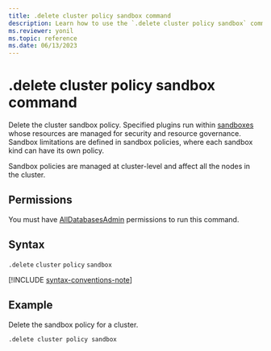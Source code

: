 ```yaml
---
title: .delete cluster policy sandbox command
description: Learn how to use the `.delete cluster policy sandbox` command to delete the cluster sandbox policy.
ms.reviewer: yonil
ms.topic: reference
ms.date: 06/13/2023
---
```

# .delete cluster policy sandbox command

Delete the cluster sandbox policy. Specified plugins run within [sandboxes](../concepts/sandboxes.md) whose resources are managed for security and resource governance. Sandbox limitations are defined in sandbox policies, where each sandbox kind can have its own policy.

Sandbox policies are managed at cluster-level and affect all the nodes in the cluster.

## Permissions

You must have [AllDatabasesAdmin](../access-control/role-based-access-control.md) permissions to run this command.

## Syntax

`.delete` `cluster` `policy` `sandbox`

[!INCLUDE [syntax-conventions-note](../includes/syntax-conventions-note.md)]

## Example

Delete the sandbox policy for a cluster.

```kusto
.delete cluster policy sandbox 
```
